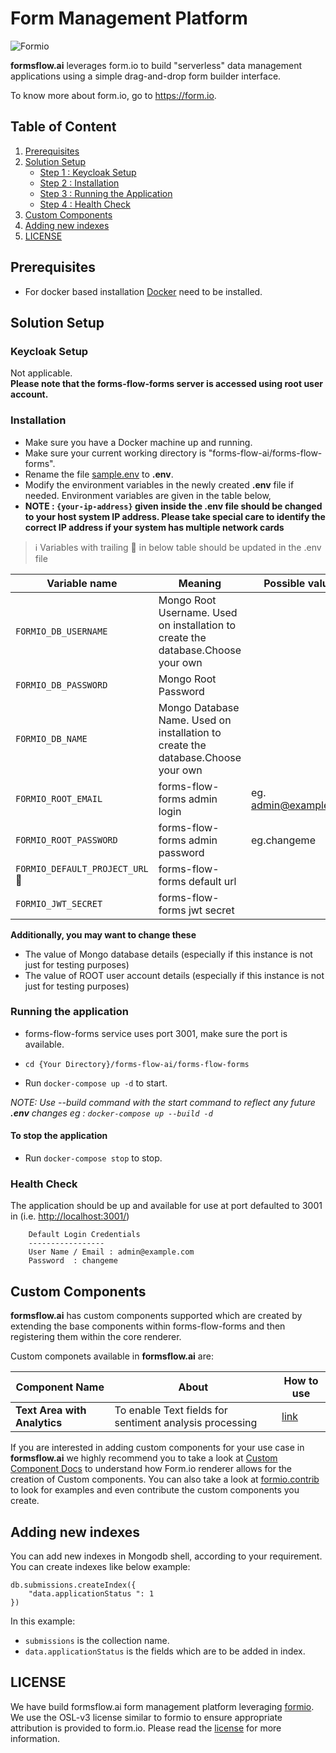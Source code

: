 # Form Management Platform

![Formio](https://img.shields.io/badge/formio-2.4.1-blue)

**formsflow.ai** leverages form.io to build "serverless" data management applications using a simple drag-and-drop form builder interface.

To know more about form.io, go to  <https://form.io>.

## Table of Content

1. [Prerequisites](#prerequisites)
2. [Solution Setup](#solution-setup)
   * [Step 1 : Keycloak Setup](#keycloak-setup)
   * [Step 2 : Installation](#installation)
   * [Step 3 : Running the Application](#running-the-application)
   * [Step 4 : Health Check](#health-check)
3. [Custom Components](#custom-components)
4. [Adding new indexes](#adding-new-indexes)
5. [LICENSE](#license)

## Prerequisites

* For docker based installation [Docker](https://docker.com) need to be installed.

## Solution Setup

### Keycloak Setup

Not applicable.  
**Please note that the forms-flow-forms server is accessed using root user account.**

### Installation

* Make sure you have a Docker machine up and running.
* Make sure your current working directory is "forms-flow-ai/forms-flow-forms".
* Rename the file [sample.env](./sample.env) to **.env**.
* Modify the environment variables in the newly created **.env** file if needed. Environment variables are given in the table below,
* **NOTE : `{your-ip-address}` given inside the .env file should be changed to your host system IP address. Please take special care to identify the correct IP address if your system has multiple network cards**

> :information_source: Variables with trailing :triangular_flag_on_post: in below table should be updated in the .env file

|Variable name | Meaning | Possible values | Default value |
|--- | --- | --- | ---
|`FORMIO_DB_USERNAME`|Mongo Root Username. Used on installation to create the database.Choose your own||`admin`
|`FORMIO_DB_PASSWORD`|Mongo Root Password||`changeme`
|`FORMIO_DB_NAME`|Mongo Database  Name. Used on installation to create the database.Choose your own||`formio`
|`FORMIO_ROOT_EMAIL`|forms-flow-forms admin login|eg. admin@example.com|`admin@example.com`
|`FORMIO_ROOT_PASSWORD`|forms-flow-forms admin password|eg.changeme|`changeme`
|`FORMIO_DEFAULT_PROJECT_URL`:triangular_flag_on_post:|forms-flow-forms default url||`http://{your-ip-address}:3001`
|`FORMIO_JWT_SECRET`|forms-flow-forms jwt secret| |`--- change me now ---`

**Additionally, you may want to change these**

* The value of Mongo database details (especially if this instance is not just for testing purposes)
* The value of ROOT user account details (especially if this instance is not just for testing purposes)
  
### Running the application

* forms-flow-forms service uses port 3001, make sure the port is available.
* `cd {Your Directory}/forms-flow-ai/forms-flow-forms`

* Run `docker-compose up -d` to start.

*NOTE: Use --build command with the start command to reflect any future **.env** changes eg : `docker-compose up --build -d`*

#### To stop the application

* Run `docker-compose stop` to stop.

### Health Check

   The application should be up and available for use at port defaulted to 3001 in  (i.e. <http://localhost:3001/>)

        Default Login Credentials
        -----------------
        User Name / Email : admin@example.com
        Password  : changeme


## Custom Components

**formsflow.ai** has custom components supported which are created by extending the
base components within forms-flow-forms and then registering them within the core renderer.

Custom componets available in **formsflow.ai** are:

|Component Name | About | How to use |
|--- | --- | --- |
|**Text Area with Analytics** | To enable Text fields for sentiment analysis processing | [link](./custom-components/text-area-with-analytics/README.md)|

If you are interested in adding custom components for your use case in **formsflow.ai** we highly
recommend you to take a look at [Custom Component Docs](https://formio.github.io/formio.js/app/examples/customcomponent.html)
to understand how  Form.io renderer allows for the creation of Custom components.
You can also take a look at [formio.contrib](https://github.com/formio/contrib)
to look for examples and even contribute the custom components you create.

## Adding new indexes

You can add new indexes in Mongodb shell, according to your requirement. You can create indexes like below example:

```
db.submissions.createIndex({
    "data.applicationStatus ": 1
})
```

In this example:

* `submissions` is the collection name.
* `data.applicationStatus` is the fields which are to be added in index.

## LICENSE

We have build formsflow.ai form management platform leveraging [formio](https://github.com/formio/formio).
We use the OSL-v3 license similar to formio to ensure appropriate attribution is
provided to form.io. Please read the [license](./LICENSE.txt) for more information.
